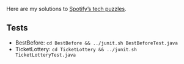 Here are my solutions to [Spotify’s
tech puzzles](http://www.spotify.com/fr/jobs/tech/).

Tests
-----

* BestBefore: `cd BestBefore && ../junit.sh BestBeforeTest.java`
* TicketLottery: `cd TicketLottery && ../junit.sh TicketLotteryTest.java`
